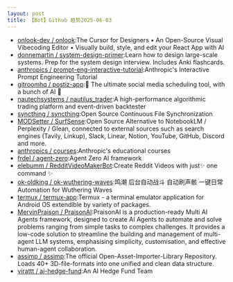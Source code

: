 ```yaml
---
layout: post
title: 【Bot】Github 趋势2025-06-03
---
```


* [onlook-dev / onlook](https://github.com/onlook-dev/onlook):The Cursor for Designers • An Open-Source Visual Vibecoding Editor • Visually build, style, and edit your React App with AI
* [donnemartin / system-design-primer](https://github.com/donnemartin/system-design-primer):Learn how to design large-scale systems. Prep for the system design interview. Includes Anki flashcards.
* [anthropics / prompt-eng-interactive-tutorial](https://github.com/anthropics/prompt-eng-interactive-tutorial):Anthropic's Interactive Prompt Engineering Tutorial
* [gitroomhq / postiz-app](https://github.com/gitroomhq/postiz-app):📨 The ultimate social media scheduling tool, with a bunch of AI 🤖
* [nautechsystems / nautilus_trader](https://github.com/nautechsystems/nautilus_trader):A high-performance algorithmic trading platform and event-driven backtester
* [syncthing / syncthing](https://github.com/syncthing/syncthing):Open Source Continuous File Synchronization
* [MODSetter / SurfSense](https://github.com/MODSetter/SurfSense):Open Source Alternative to NotebookLM / Perplexity / Glean, connected to external sources such as search engines (Tavily, Linkup), Slack, Linear, Notion, YouTube, GitHub, Discord and more.
* [anthropics / courses](https://github.com/anthropics/courses):Anthropic's educational courses
* [frdel / agent-zero](https://github.com/frdel/agent-zero):Agent Zero AI framework
* [elebumm / RedditVideoMakerBot](https://github.com/elebumm/RedditVideoMakerBot):Create Reddit Videos with just✨ one command ✨
* [ok-oldking / ok-wuthering-waves](https://github.com/ok-oldking/ok-wuthering-waves):鸣潮 后台自动战斗 自动刷声骸 一键日常 Automation for Wuthering Waves
* [termux / termux-app](https://github.com/termux/termux-app):Termux - a terminal emulator application for Android OS extendible by variety of packages.
* [MervinPraison / PraisonAI](https://github.com/MervinPraison/PraisonAI):PraisonAI is a production-ready Multi AI Agents framework, designed to create AI Agents to automate and solve problems ranging from simple tasks to complex challenges. It provides a low-code solution to streamline the building and management of multi-agent LLM systems, emphasising simplicity, customisation, and effective human-agent collaboration.
* [assimp / assimp](https://github.com/assimp/assimp):The official Open-Asset-Importer-Library Repository. Loads 40+ 3D-file-formats into one unified and clean data structure.
* [virattt / ai-hedge-fund](https://github.com/virattt/ai-hedge-fund):An AI Hedge Fund Team
